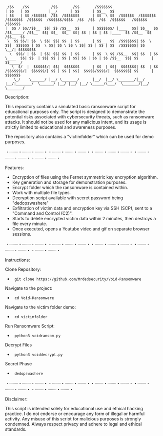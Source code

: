      /$$    /$$          /$$       /$$       /$$$$$$$                                                                                                   
    | $$   | $$         |__/      | $$      | $$__  $$                                                                                                  
    | $$   | $$ /$$$$$$  /$$  /$$$$$$$      | $$  \ $$  /$$$$$$  /$$$$$$$   /$$$$$$$  /$$$$$$  /$$$$$$/$$$$  /$$  /$$  /$$  /$$$$$$   /$$$$$$   /$$$$$$ 
    |  $$ / $$//$$__  $$| $$ /$$__  $$      | $$$$$$$/ |____  $$| $$__  $$ /$$_____/ /$$__  $$| $$_  $$_  $$| $$ | $$ | $$ |____  $$ /$$__  $$ /$$__  $$
     \  $$ $$/| $$  \ $$| $$| $$  | $$      | $$__  $$  /$$$$$$$| $$  \ $$|  $$$$$$ | $$  \ $$| $$ \ $$ \ $$| $$ | $$ | $$  /$$$$$$$| $$  \__/| $$$$$$$$
      \  $$$/ | $$  | $$| $$| $$  | $$      | $$  \ $$ /$$__  $$| $$  | $$ \____  $$| $$  | $$| $$ | $$ | $$| $$ | $$ | $$ /$$__  $$| $$      | $$_____/
       \  $/  |  $$$$$$/| $$|  $$$$$$$      | $$  | $$|  $$$$$$$| $$  | $$ /$$$$$$$/|  $$$$$$/| $$ | $$ | $$|  $$$$$/$$$$/|  $$$$$$$| $$      |  $$$$$$$
        \_/    \______/ |__/ \_______/      |__/  |__/ \_______/|__/  |__/|_______/  \______/ |__/ |__/ |__/ \_____/\___/  \_______/|__/       \_______/
                                                                                                                                                       
Description:

This repository contains a simulated basic ransomware script for educational purposes only. The script is designed to demonstrate the potential risks associated with cybersecurity threats, such as ransomware attacks. It should not be used for any malicious intent, and its usage is strictly limited to educational and awareness purposes.

The repository also contains a "victimfolder" which can be used for demo purposes.

・┈┈・┈┈・┈┈・・┈┈・┈┈・┈┈・・┈┈・┈┈・┈┈・・┈┈・┈┈・┈┈・・┈┈・┈┈・


Features:

* Encryption of files using the Fernet symmetric key encryption algorithm.
* Key generation and storage for demonstration purposes.
* Encrypt folder which the ransomware is contained within.
* Work with multiple file types.
* Decryption script available with secret password being "dedopswashere"
* Exfiltration of victim data and encryption key via SSH (SCP), sent to a "Command and Control (C2)".
* Starts to delete encrypted victim data within 2 minutes, then destroys a file every minute.
* Once executed, opens a Youtube video and gif on separate browser sessions.  


・┈┈・┈┈・┈┈・・┈┈・┈┈・┈┈・・┈┈・┈┈・┈┈・・┈┈・┈┈・┈┈・・┈┈・┈┈・


Instructions:

Clone Repository:
*      git clone https://github.com/Mrdedsecurity/Void-Ransomware

Navigate to the project:
*      cd Void-Ransomware

Navigate to the victim folder demo:
*      cd victimfolder

Run Ransomware Script:
*      python3 voidransom.py

Decrypt Files
*      python3 voiddecrypt.py

Secret Phase
*      dedopswashere



・┈┈・┈┈・┈┈・・┈┈・┈┈・┈┈・・┈┈・┈┈・┈┈・・┈┈・┈┈・┈┈・・┈┈・┈┈・┈┈・

Disclaimer:

This script is intended solely for educational use and ethical hacking practice. I do not endorse or encourage any form of illegal or harmful activity. Any misuse of this script for malicious purposes is strongly condemned. Always respect privacy and adhere to legal and ethical standards.

